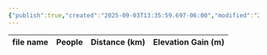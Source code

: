 ```yaml
---
{"publish":true,"created":"2025-09-03T13:35:59.697-06:00","modified":"2025-09-03T14:59:15.813-06:00","published":"2025-09-03T14:59:15.813-06:00","tags":["route"],"cssclasses":"","elevation":null,"region":"Yoho","location":"51.5405474, -116.5967277","DWYT":null,"Kane":"Difficult","completed":false}
---
```



| file name | People | Distance (km) | Elevation Gain (m) |
| --------- | ------ | ------------- | ------------------ |